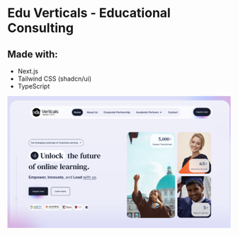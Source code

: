 # Edu Verticals - Educational Consulting

<!-- [https://dashboard-ai-pied.vercel.app/](https://dashboard-ai-pied.vercel.app/) -->

## Made with:

- Next.js
- Tailwind CSS (shadcn/ui)
- TypeScript

![Edu Verticals](/public/git-cover.png)
